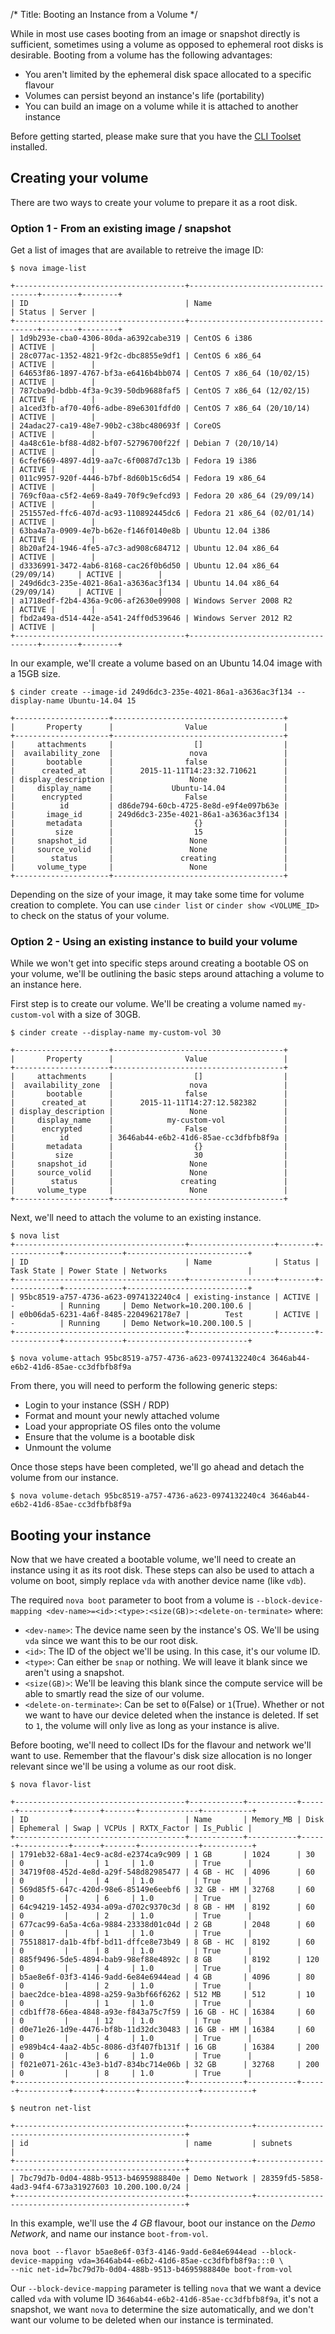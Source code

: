 /*
Title: Booting an Instance from a Volume
*/

While in most use cases booting from an image or snapshot directly is sufficient,
sometimes using a volume as opposed to ephemeral root disks is desirable. Booting
from a volume has the following advantages:

* You aren't limited by the ephemeral disk space allocated to a specific flavour
* Volumes can persist beyond an instance's life (portability)
* You can build an image on a volume while it is attached to another instance

Before getting started, please make sure that you have the [CLI Toolset](/101/installing-cli-tools)
installed.

## Creating your volume

There are two ways to create your volume to prepare it as a root disk.

### Option 1 - From an existing image / snapshot

Get a list of images that are available to retreive the image ID:

```
$ nova image-list

+--------------------------------------+------------------------------------+--------+--------+
| ID                                   | Name                               | Status | Server |
+--------------------------------------+------------------------------------+--------+--------+
| 1d9b293e-cba0-4306-80da-a6392cabe319 | CentOS 6 i386                      | ACTIVE |        |
| 28c077ac-1352-4821-9f2c-dbc8855e9df1 | CentOS 6 x86_64                    | ACTIVE |        |
| 64653f86-1897-4767-bf3a-e6416b4bb074 | CentOS 7 x86_64 (10/02/15)         | ACTIVE |        |
| 787cba9d-bdbb-4f3a-9c39-50db9688faf5 | CentOS 7 x86_64 (12/02/15)         | ACTIVE |        |
| a1ced3fb-af70-40f6-adbe-89e6301fdfd0 | CentOS 7 x86_64 (20/10/14)         | ACTIVE |        |
| 24adac27-ca19-48e7-90b2-c38bc480693f | CoreOS                             | ACTIVE |        |
| 4a48c61e-bf88-4d82-bf07-52796700f22f | Debian 7 (20/10/14)                | ACTIVE |        |
| 6cfef669-4897-4d19-aa7c-6f0087d7c13b | Fedora 19 i386                     | ACTIVE |        |
| 011c9957-920f-4446-b7bf-8d60b15c6d54 | Fedora 19 x86_64                   | ACTIVE |        |
| 769cf0aa-c5f2-4e69-8a49-70f9c9efcd93 | Fedora 20 x86_64 (29/09/14)        | ACTIVE |        |
| 251557ed-ffc6-407d-ac93-110892445dc6 | Fedora 21 x86_64 (02/01/14)        | ACTIVE |        |
| 63ba4a7a-0909-4e7b-b62e-f146f0140e8b | Ubuntu 12.04 i386                  | ACTIVE |        |
| 8b20af24-1946-4fe5-a7c3-ad908c684712 | Ubuntu 12.04 x86_64                | ACTIVE |        |
| d3336991-3472-4ab6-8168-cac26f0b6d50 | Ubuntu 12.04 x86_64 (29/09/14)     | ACTIVE |        |
| 249d6dc3-235e-4021-86a1-a3636ac3f134 | Ubuntu 14.04 x86_64 (29/09/14)     | ACTIVE |        |
| a1718edf-f2b4-436a-9c06-af2630e09908 | Windows Server 2008 R2             | ACTIVE |        |
| fbd2a49a-d514-442e-a541-24ff0d539646 | Windows Server 2012 R2             | ACTIVE |        |
+--------------------------------------+------------------------------------+--------+--------+
```

In our example, we'll create a volume based on an Ubuntu 14.04 image with a 15GB size.

```
$ cinder create --image-id 249d6dc3-235e-4021-86a1-a3636ac3f134 --display-name Ubuntu-14.04 15

+---------------------+--------------------------------------+
|       Property      |                Value                 |
+---------------------+--------------------------------------+
|     attachments     |                  []                  |
|  availability_zone  |                 nova                 |
|       bootable      |                false                 |
|      created_at     |      2015-11-11T14:23:32.710621      |
| display_description |                 None                 |
|     display_name    |             Ubuntu-14.04             |
|      encrypted      |                False                 |
|          id         | d86de794-60cb-4725-8e8d-e9f4e097b63e |
|       image_id      | 249d6dc3-235e-4021-86a1-a3636ac3f134 |
|       metadata      |                  {}                  |
|         size        |                  15                  |
|     snapshot_id     |                 None                 |
|     source_volid    |                 None                 |
|        status       |               creating               |
|     volume_type     |                 None                 |
+---------------------+--------------------------------------+
```

Depending on the size of your image, it may take some time for volume creation to complete. You can
use `cinder list` or `cinder show <VOLUME_ID>` to check on the status of your volume.

### Option 2 - Using an existing instance to build your volume

While we won't get into specific steps around creating a bootable OS on your volume, we'll be outlining
the basic steps around attaching a volume to an instance here.

First step is to create our volume. We'll be creating a volume named `my-custom-vol` with a size of 30GB.

```
$ cinder create --display-name my-custom-vol 30

+---------------------+--------------------------------------+
|       Property      |                Value                 |
+---------------------+--------------------------------------+
|     attachments     |                  []                  |
|  availability_zone  |                 nova                 |
|       bootable      |                false                 |
|      created_at     |      2015-11-11T14:27:12.582382      |
| display_description |                 None                 |
|     display_name    |            my-custom-vol             |
|      encrypted      |                False                 |
|          id         | 3646ab44-e6b2-41d6-85ae-cc3dfbfb8f9a |
|       metadata      |                  {}                  |
|         size        |                  30                  |
|     snapshot_id     |                 None                 |
|     source_volid    |                 None                 |
|        status       |               creating               |
|     volume_type     |                 None                 |
+---------------------+--------------------------------------+
```

Next, we'll need to attach the volume to an existing instance. 

```
$ nova list
+--------------------------------------+-------------------+--------+------------+-------------+---------------------------+
| ID                                   | Name              | Status | Task State | Power State | Networks                  |
+--------------------------------------+-------------------+--------+------------+-------------+---------------------------+
| 95bc8519-a757-4736-a623-0974132240c4 | existing-instance | ACTIVE | -          | Running     | Demo Network=10.200.100.6 |
| e0b06da5-6231-4a6f-8485-2204962178e7 |        Test       | ACTIVE | -          | Running     | Demo Network=10.200.100.5 |
+--------------------------------------+-------------------+--------+------------+-------------+---------------------------+

$ nova volume-attach 95bc8519-a757-4736-a623-0974132240c4 3646ab44-e6b2-41d6-85ae-cc3dfbfb8f9a 
```

From there, you will need to perform the following generic steps:

* Login to your instance (SSH / RDP)
* Format and mount your newly attached volume
* Load your appropriate OS files onto the volume
* Ensure that the volume is a bootable disk
* Unmount the volume

Once those steps have been completed, we'll go ahead and detach the volume from our instance.

```
$ nova volume-detach 95bc8519-a757-4736-a623-0974132240c4 3646ab44-e6b2-41d6-85ae-cc3dfbfb8f9a 
```

## Booting your instance

Now that we have created a bootable volume, we'll need to create an instance using it as its root disk.
These steps can also be used to attach a volume on boot, simply replace `vda` with another device name
(like `vdb`).

The required `nova boot` parameter to boot from a volume is `--block-device-mapping <dev-name>=<id>:<type>:<size(GB)>:<delete-on-terminate>`
where:

* `<dev-name>`: The device name seen by the instance's OS. We'll be using `vda` since we want this to be
our root disk.
* `<id>`: The ID of the object we'll be using. In this case, it's our volume ID.
* `<type>`: Can either be `snap` or nothing. We will leave it blank since we aren't using a snapshot.
* `<size(GB)>`: We'll be leaving this blank since the compute service will be able to smartly read
the size of our volume.
* `<delete-on-terminate>`: Can be set to `0`(False) or `1`(True). Whether or not we want to have our device 
deleted when the instance is deleted. If set to `1`, the volume will only live as long as your instance
is alive.

Before booting, we'll need to collect IDs for the flavour and network we'll want to use. Remember that the flavour's
disk size allocation is no longer relevant since we'll be using a volume as our root disk.

```
$ nova flavor-list

+--------------------------------------+------------+-----------+------+-----------+------+-------+-------------+-----------+
| ID                                   | Name       | Memory_MB | Disk | Ephemeral | Swap | VCPUs | RXTX_Factor | Is_Public |
+--------------------------------------+------------+-----------+------+-----------+------+-------+-------------+-----------+
| 1791eb32-68a1-4ec9-ac8d-e2374ca9c909 | 1 GB       | 1024      | 30   | 0         |      | 1     | 1.0         | True      |
| 34719f08-452d-4e8d-a29f-548d82985477 | 4 GB - HC  | 4096      | 60   | 0         |      | 4     | 1.0         | True      |
| 569d85f5-647c-420d-98e6-85149e6eebf6 | 32 GB - HM | 32768     | 60   | 0         |      | 6     | 1.0         | True      |
| 64c94219-1452-4934-a09a-d702c9370c3d | 8 GB - HM  | 8192      | 60   | 0         |      | 2     | 1.0         | True      |
| 677cac99-6a5a-4c6a-9884-23338d01c04d | 2 GB       | 2048      | 60   | 0         |      | 1     | 1.0         | True      |
| 75518817-da1b-4fbf-bd11-dffce8e73b49 | 8 GB - HC  | 8192      | 60   | 0         |      | 8     | 1.0         | True      |
| 885f9496-5de5-4894-bab9-98ef88e4892c | 8 GB       | 8192      | 120  | 0         |      | 4     | 1.0         | True      |
| b5ae8e6f-03f3-4146-9add-6e84e6944ead | 4 GB       | 4096      | 80   | 0         |      | 2     | 1.0         | True      |
| baec2dce-b1ea-4898-a259-9a3bf66f6262 | 512 MB     | 512       | 10   | 0         |      | 1     | 1.0         | True      |
| cdb1ff78-66ea-4848-a93e-f843a75c7f59 | 16 GB - HC | 16384     | 60   | 0         |      | 12    | 1.0         | True      |
| d0e71e26-1d9e-4476-bf8b-11d32dc30483 | 16 GB - HM | 16384     | 60   | 0         |      | 4     | 1.0         | True      |
| e989b4c4-4aa2-4b5c-8086-d3f407fb131f | 16 GB      | 16384     | 200  | 0         |      | 6     | 1.0         | True      |
| f021e071-261c-43e3-b1d7-834bc714e06b | 32 GB      | 32768     | 200  | 0         |      | 8     | 1.0         | True      |
+--------------------------------------+------------+-----------+------+-----------+------+-------+-------------+-----------+

$ neutron net-list

+--------------------------------------+--------------+------------------------------------------------------+
| id                                   | name         | subnets                                              |
+--------------------------------------+--------------+------------------------------------------------------+
| 7bc79d7b-0d04-488b-9513-b4695988840e | Demo Network | 28359fd5-5858-4ad3-94f4-673a31927603 10.200.100.0/24 |
+--------------------------------------+--------------+------------------------------------------------------+

```

In this example, we'll use the *4 GB* flavour, boot our instance on the *Demo Network*, and name our instance `boot-from-vol`.

```
nova boot --flavor b5ae8e6f-03f3-4146-9add-6e84e6944ead --block-device-mapping vda=3646ab44-e6b2-41d6-85ae-cc3dfbfb8f9a:::0 \
--nic net-id=7bc79d7b-0d04-488b-9513-b4695988840e boot-from-vol
```

Our `--block-device-mapping` parameter is telling `nova` that we want a device called `vda` with volume ID `3646ab44-e6b2-41d6-85ae-cc3dfbfb8f9a`,
it's not a snapshot, we want `nova` to determine the size automatically, and we don't want our volume to be deleted when our
instance is terminated.
